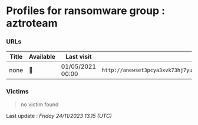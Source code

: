 # Profiles for ransomware group : **aztroteam**



### URLs
| Title | Available | Last visit | fqdn | Screenshot 
|---|---|---|---|---|
| none | 🔴 | 01/05/2021 00:00 | `http://anewset3pcya3xvk73hj7yunuamutxxsm5sohkdi32blhmql55tvgqad.onion` | ❌ | 

### Victims

> no victim found




Last update : _Friday 24/11/2023 13.15 (UTC)_
